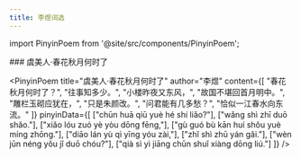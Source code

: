 ```yaml
---
title: 李煜词选
---
```


import PinyinPoem from '@site/src/components/PinyinPoem';

<div className="hidden-title">
### 虞美人·春花秋月何时了
</div>

<PinyinPoem 
  title="虞美人·春花秋月何时了" 
  author="李煜"
  content={[
    "春花秋月何时了？",
    "往事知多少。",
    "小楼昨夜又东风，",
    "故国不堪回首月明中。",
    "雕栏玉砌应犹在，",
    "只是朱颜改。",
    "问君能有几多愁？",
    "恰似一江春水向东流。"
  ]}
  pinyinData={[
    ["chūn huā qiū yuè hé shí liǎo?"],
    ["wǎng shì zhī duō shǎo."],
    ["xiǎo lóu zuó yè yòu dōng fēng,"],
    ["gù guó bù kān huí shǒu yuè míng zhōng."],
    ["diāo lán yù qì yīng yóu zài,"],
    ["zhǐ shì zhū yán gǎi."],
    ["wèn jūn néng yǒu jǐ duō chóu?"],
    ["qià sì yì jiāng chūn shuǐ xiàng dōng liú."]
  ]}
/>